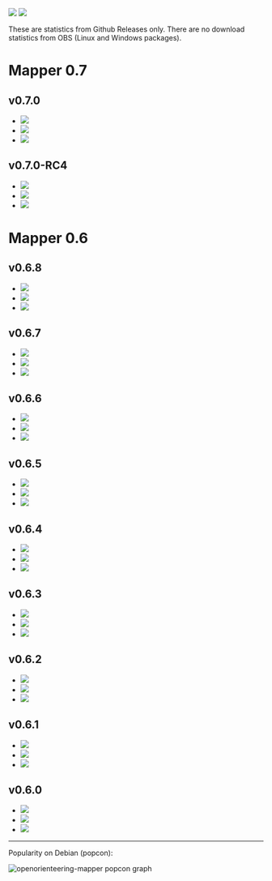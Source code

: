 ![](https://img.shields.io/github/downloads/openorienteering/Mapper/total.svg)
![](https://img.shields.io/badge/since-v0.6.0-lightgrey.svg)

These are statistics from Github Releases only. There are no download statistics from OBS (Linux and Windows packages).

# Mapper 0.7

## v0.7.0

- ![](https://img.shields.io/github/downloads/openorienteering/Mapper/v0.7.0/OpenOrienteering-Mapper-0.7.0-Android-armeabi-v7a.apk.svg)
- ![](https://img.shields.io/github/downloads/openorienteering/Mapper/v0.7.0/OpenOrienteering-Mapper-0.7.0-Android-x86.apk.svg)
- ![](https://img.shields.io/github/downloads/openorienteering/Mapper/v0.7.0/OpenOrienteering-Mapper-0.7.0-macOS.dmg.svg)

## v0.7.0-RC4

- ![](https://img.shields.io/github/downloads/openorienteering/Mapper/v0.7.0-RC4/OpenOrienteering-Mapper-0.7.0-RC4-Android-armeabi-v7a.apk.svg)
- ![](https://img.shields.io/github/downloads/openorienteering/Mapper/v0.7.0-RC4/OpenOrienteering-Mapper-0.7.0-RC4-Android-x86.apk.svg)
- ![](https://img.shields.io/github/downloads/openorienteering/Mapper/v0.7.0-RC4/OpenOrienteering-Mapper-0.7.0-RC4-macOS.dmg.svg)


# Mapper 0.6

## v0.6.8

- ![](https://img.shields.io/github/downloads/openorienteering/Mapper/v0.6.8/OpenOrienteering-Mapper-0.6.8-Android-armeabi-v7a.apk.svg)
- ![](https://img.shields.io/github/downloads/openorienteering/Mapper/v0.6.8/OpenOrienteering-Mapper-0.6.8-Android-x86.apk.svg)
- ![](https://img.shields.io/github/downloads/openorienteering/Mapper/v0.6.8/OpenOrienteering-Mapper-0.6.8-macOS-x64.dmg.svg)

## v0.6.7

- ![](https://img.shields.io/github/downloads/openorienteering/Mapper/v0.6.7/OpenOrienteering-Mapper-0.6.7-Android-armeabi-v7a.apk.svg)
- ![](https://img.shields.io/github/downloads/openorienteering/Mapper/v0.6.7/OpenOrienteering-Mapper-0.6.7-Android-x86.apk.svg)
- ![](https://img.shields.io/github/downloads/openorienteering/Mapper/v0.6.7/OpenOrienteering-Mapper-0.6.7-macOS-x64.dmg.svg)

## v0.6.6

- ![](https://img.shields.io/github/downloads/openorienteering/Mapper/v0.6.6/OpenOrienteering-Mapper-0.6.6-Android-armeabi-v7a.apk.svg)
- ![](https://img.shields.io/github/downloads/openorienteering/Mapper/v0.6.6/OpenOrienteering-Mapper-0.6.6-Android-x86.apk.svg)
- ![](https://img.shields.io/github/downloads/openorienteering/Mapper/v0.6.6/OpenOrienteering-Mapper-0.6.6-macOS-x64.dmg.svg)

## v0.6.5

- ![](https://img.shields.io/github/downloads/openorienteering/Mapper/v0.6.5/OpenOrienteering-Mapper-0.6.5-Android-armeabi-v7a.apk.svg)
- ![](https://img.shields.io/github/downloads/openorienteering/Mapper/v0.6.5/OpenOrienteering-Mapper-0.6.5-Android-x86.apk.svg)
- ![](https://img.shields.io/github/downloads/openorienteering/Mapper/v0.6.5/OpenOrienteering-Mapper-0.6.5-macOS-x64.dmg.svg)

## v0.6.4

- ![](https://img.shields.io/github/downloads/openorienteering/Mapper/v0.6.4/OpenOrienteering-Mapper-0.6.4-Android-armeabi-v7a.apk.svg)
- ![](https://img.shields.io/github/downloads/openorienteering/Mapper/v0.6.4/OpenOrienteering-Mapper-0.6.4-Android-x86.apk.svg)
- ![](https://img.shields.io/github/downloads/openorienteering/Mapper/v0.6.4/OpenOrienteering-Mapper-0.6.4-Darwin-x64.dmg.svg)

## v0.6.3

- ![](https://img.shields.io/github/downloads/openorienteering/Mapper/v0.6.3/OpenOrienteering-Mapper-0.6.3-Android-armeabi-v7a.apk.svg)
- ![](https://img.shields.io/github/downloads/openorienteering/Mapper/v0.6.3/OpenOrienteering-Mapper-0.6.3-Android-x86.apk.svg)
- ![](https://img.shields.io/github/downloads/openorienteering/Mapper/v0.6.3/OpenOrienteering-Mapper-0.6.3-Darwin-x64.dmg.svg)

## v0.6.2

- ![](https://img.shields.io/github/downloads/openorienteering/Mapper/v0.6.2/OpenOrienteering-Mapper-0.6.2-Android-armeabi-v7a.apk.svg)
- ![](https://img.shields.io/github/downloads/openorienteering/Mapper/v0.6.2/OpenOrienteering-Mapper-0.6.2-Android-x86.apk.svg)
- ![](https://img.shields.io/github/downloads/openorienteering/Mapper/v0.6.2/OpenOrienteering-Mapper-0.6.2-Darwin-x64.dmg.svg)

## v0.6.1

- ![](https://img.shields.io/github/downloads/openorienteering/Mapper/v0.6.1/OpenOrienteering-Mapper-0.6.1-Android-armeabi-v7a.apk.svg)
- ![](https://img.shields.io/github/downloads/openorienteering/Mapper/v0.6.1/OpenOrienteering-Mapper-0.6.1-Android-x86.apk.svg)
- ![](https://img.shields.io/github/downloads/openorienteering/Mapper/v0.6.1/OpenOrienteering-Mapper-0.6.1-Darwin-x64.dmg.svg)

## v0.6.0

- ![](https://img.shields.io/github/downloads/openorienteering/Mapper/v0.6.0/OpenOrienteering-Mapper-0.6.0-Android-armeabi-v7a.apk.svg)
- ![](https://img.shields.io/github/downloads/openorienteering/Mapper/v0.6.0/OpenOrienteering-Mapper-0.6.0-Android-x86.apk.svg)
- ![](https://img.shields.io/github/downloads/openorienteering/Mapper/v0.6.0/OpenOrienteering-Mapper-0.6.0-Darwin-x64.dmg.svg)


---

Popularity on Debian (popcon):

![openorienteering-mapper popcon graph](https://qa.debian.org/cgi-bin/popcon-png?packages=openorienteering-mapper&show_installed=on&want_legend=on&want_ticks=on&date_fmt=%25Y-%25m&beenhere=1)


